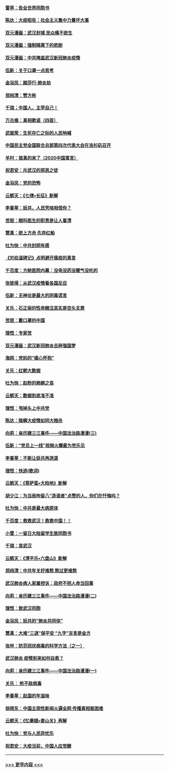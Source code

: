 #### [雷亭：告全世界同胞书](../pages/nsc993/n11862572.md?t=02121331) 
#### [陈达：大疫昭告：社会主义集中力量坏大事](../pages/nsc993/n11859419.md?t=02121331) 
#### [双元漫画：武汉封城 民众痛不欲生](../pages/nsc993/n11859287.md?t=02121331) 
#### [双元漫画：强制隔离下的悲剧](../pages/nsc993/n11859244.md?t=02121331) 
#### [双元漫画：中共掩盖武汉新冠肺炎疫情](../pages/nsc993/n11858249.md?t=02121331) 
#### [伍新：关于口罩一点思考](../pages/nsc993/n11859195.md?t=02121331) 
#### [金浴凤：踏莎行‧肺炎劫](../pages/nsc993/n11858227.md?t=02121331) 
#### [郑纯清：赞方彬](../pages/nsc993/n11856803.md?t=02121331) 
#### [千瑞；中国人，主宰自己！](../pages/nsc993/n11856793.md?t=02121331) 
#### [万古缘：真相歌谣（四首）](../pages/nsc993/n11856263.md?t=02121331) 
#### [武振荣：生死存亡之际的人民呐喊](../pages/nsc993/n11856256.md?t=02121331) 
#### [中国民主党全国联合总部第四次代表大会在洛杉矶召开](../pages/nsc993/n11856344.md?t=02121331) 
#### [羊村：狼真的来了（2020中国寓言）](../pages/nsc993/n11856229.md?t=02121331) 
#### [祝君安：斥武汉的邪恶之徒](../pages/nsc993/n11855861.md?t=02121331) 
#### [金浴凤：党的恐怖](../pages/nsc993/n11855849.md?t=02121331) 
#### [云鹤天：《七律▪长征》新解](../pages/nsc993/n11855479.md?t=02121331) 
#### [李春草：妖共，人民凭啥相信你？](../pages/nsc993/n11855196.md?t=02121331) 
#### [苦胆：眼科医生的职责是让人看清](../pages/nsc993/n11853840.md?t=02121331) 
#### [慧真：欲上方舟 先弃红船](../pages/nsc993/n11853483.md?t=02121331) 
#### [吐为快：中共封网有感](../pages/nsc993/n11852575.md?t=02121331) 
#### [《刘伯温碑记》点明避开瘟疫的真言](../pages/nsc993/n11852128.md?t=02121331) 
#### [千百度：方舱医院内幕：没电没药没暖气没吃的](../pages/nsc993/n11850211.md?t=02121331) 
#### [张彼得：从武汉疫情看各国反应](../pages/nsc993/n11850102.md?t=02121331) 
#### [伍新：无神论是最大的阴毒谎言](../pages/nsc993/n11846129.md?t=02121331) 
#### [关乐：石正丽的性命赌注其实是空头支票](../pages/nsc993/n11846109.md?t=02121331) 
#### [苦胆：戴口罩的中国](../pages/nsc993/n11845576.md?t=02121331) 
#### [理悟：专家苦](../pages/nsc993/n11845564.md?t=02121331) 
#### [双元漫画：武汉新冠肺炎击碎强国梦](../pages/nsc993/n11843320.md?t=02121331) 
#### [海网：党妈的“瘟心怀抱”](../pages/nsc993/n11840740.md?t=02121331) 
#### [关乐：红朝大数据](../pages/nsc993/n11840675.md?t=02121331) 
#### [吐为快：赵粉的肺腑之哀](../pages/nsc993/n11840618.md?t=02121331) 
#### [云鹤天：数据到底准不准](../pages/nsc993/n11840325.md?t=02121331) 
#### [理悟：甩掉头上中共党](../pages/nsc993/n11838826.md?t=02121331) 
#### [陈达：隐瞒大疫情如同大暗杀](../pages/nsc993/n11838771.md?t=02121331) 
#### [向莉：亲历建三江事件——中国法治路漫漫(三)](../pages/nsc993/n11831825.md?t=02121331) 
#### [伍新：“党员上一线”视频火爆最为党乐见](../pages/nsc993/n11838200.md?t=02121331) 
#### [李春草：不能让妖共再逍遥](../pages/nsc993/n11838102.md?t=02121331) 
#### [理悟：快逃(歌词)](../pages/nsc993/n11838083.md?t=02121331) 
#### [云鹤天：《菩萨蛮▪大柏地》新解](../pages/nsc993/n11838059.md?t=02121331) 
#### [胡少江：为当局拘留八“造谣者”点赞的人，你们在忏悔吗？](../pages/nsc993/n11836801.md?t=02121331) 
#### [吐为快：中共是最大病原体](../pages/nsc993/n11836748.md?t=02121331) 
#### [千百度：救救武汉！救救中国！！](../pages/nsc993/n11836145.md?t=02121331) 
#### [小雪：一留日大陆留学生致同胞书](../pages/nsc993/n11834624.md?t=02121331) 
#### [千瑞：哀武汉](../pages/nsc993/n11833647.md?t=02121331) 
#### [云鹤天：《清平乐▪六盘山》新解](../pages/nsc993/n11833611.md?t=02121331) 
#### [郑纯清：中共年关好难熬 熬过更难熬](../pages/nsc993/n11833489.md?t=02121331) 
#### [武汉肺炎病人家属控诉：政府不把人命当回事](../pages/nsc993/n11833205.md?t=02121331) 
#### [向莉：亲历建三江事件——中国法治路漫漫(二)](../pages/nsc993/n11829102.md?t=02121331) 
#### [理悟：致武汉同胞](../pages/nsc993/n11831522.md?t=02121331) 
#### [金浴凤：妖共的“肺炎共同体”](../pages/nsc993/n11829448.md?t=02121331) 
#### [慧真：大难“三退”保平安 “九字”吉言是金方](../pages/nsc993/n11829501.md?t=02121331) 
#### [张林：防范冠状病毒的科学方法（之一）](../pages/nsc993/n11828618.md?t=02121331) 
#### [武汉肺炎 疫情到来如何自救？](../pages/nsc993/n11827632.md?t=02121331) 
#### [向莉：亲历建三江事件——中国法治路漫漫(一)](../pages/nsc993/n11827190.md?t=02121331) 
#### [关乐： 枪不敌病毒](../pages/nsc993/n11826746.md?t=02121331) 
#### [李春草：赵国的年滋味](../pages/nsc993/n11826321.md?t=02121331) 
#### [徐晓东：中国主观性新闻火遍全网 传播真相极困难](../pages/nsc993/n11826508.md?t=02121331) 
#### [云鹤天：《忆秦娥▪娄山关》再解](../pages/nsc993/n11824682.md?t=02121331) 
#### [吐为快：党与人民异忧乐](../pages/nsc993/n11824660.md?t=02121331) 
#### [祝君安：大疫当前，中国人应觉醒](../pages/nsc993/n11821946.md?t=02121331) 

----
#### [ >>> 更早内容 <<< ](../indexes/nsc993-earlier.md)
